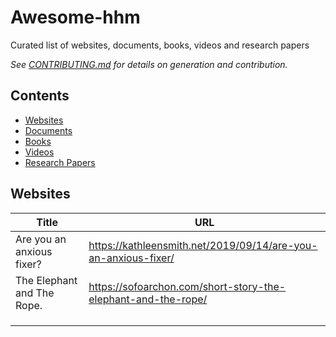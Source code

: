 # Awesome-hhm
Curated list of websites, documents, books, videos and research papers

_See [CONTRIBUTING.md](/CONTRIBUTING.md) for details on generation and contribution._

## Contents

- [Websites](#websites)
- [Documents](#documents)
- [Books](#books)
- [Videos](#videos)
- [Research Papers](#researchpapers)


## Websites

| Title                      | URL                                                            |
|----------------------------|----------------------------------------------------------------|
| Are you an anxious fixer?  | https://kathleensmith.net/2019/09/14/are-you-an-anxious-fixer/ |
| The Elephant and The Rope. | https://sofoarchon.com/short-story-the-elephant-and-the-rope/  |
|                            |                                                                |
|                            |                                                                |
|                            |                                                                |

